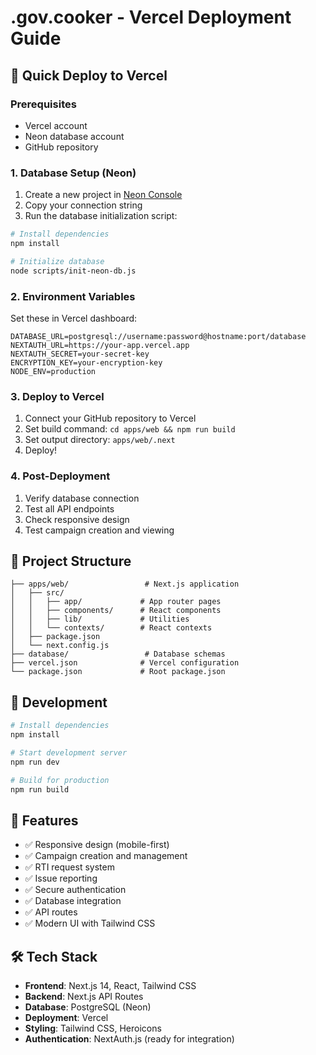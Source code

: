 # .gov.cooker - Vercel Deployment Guide

## 🚀 Quick Deploy to Vercel

### Prerequisites
- Vercel account
- Neon database account
- GitHub repository

### 1. Database Setup (Neon)

1. Create a new project in [Neon Console](https://console.neon.tech/)
2. Copy your connection string
3. Run the database initialization script:

```bash
# Install dependencies
npm install

# Initialize database
node scripts/init-neon-db.js
```

### 2. Environment Variables

Set these in Vercel dashboard:

```
DATABASE_URL=postgresql://username:password@hostname:port/database
NEXTAUTH_URL=https://your-app.vercel.app
NEXTAUTH_SECRET=your-secret-key
ENCRYPTION_KEY=your-encryption-key
NODE_ENV=production
```

### 3. Deploy to Vercel

1. Connect your GitHub repository to Vercel
2. Set build command: `cd apps/web && npm run build`
3. Set output directory: `apps/web/.next`
4. Deploy!

### 4. Post-Deployment

1. Verify database connection
2. Test all API endpoints
3. Check responsive design
4. Test campaign creation and viewing

## 📁 Project Structure

```
├── apps/web/                 # Next.js application
│   ├── src/
│   │   ├── app/             # App router pages
│   │   ├── components/      # React components
│   │   ├── lib/             # Utilities
│   │   └── contexts/        # React contexts
│   ├── package.json
│   └── next.config.js
├── database/                 # Database schemas
├── vercel.json              # Vercel configuration
└── package.json             # Root package.json
```

## 🔧 Development

```bash
# Install dependencies
npm install

# Start development server
npm run dev

# Build for production
npm run build
```

## 📱 Features

- ✅ Responsive design (mobile-first)
- ✅ Campaign creation and management
- ✅ RTI request system
- ✅ Issue reporting
- ✅ Secure authentication
- ✅ Database integration
- ✅ API routes
- ✅ Modern UI with Tailwind CSS

## 🛠️ Tech Stack

- **Frontend**: Next.js 14, React, Tailwind CSS
- **Backend**: Next.js API Routes
- **Database**: PostgreSQL (Neon)
- **Deployment**: Vercel
- **Styling**: Tailwind CSS, Heroicons
- **Authentication**: NextAuth.js (ready for integration)
